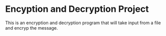 # Encyption and Decryption Project
This is an encryption and decryption program that will take input from a file and encryp the message. 